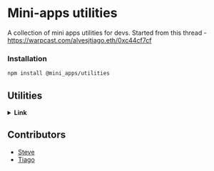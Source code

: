 # Mini-apps utilities

A collection of mini apps utilities for devs. Started from this thread - https://warpcast.com/alvesjtiago.eth/0xc44cf7cf

### Installation

```bash
npm install @mini_apps/utilities
```

## Utilities

<details>
<summary>
<b>Link</b>
</summary>

#### Description

Link wrapper for mini apps. Allows a child element to be either an `<a>` tag if there is no frame SDK context and an on click div if there is! Minimal with only React and the frame SDK as dependencies ✨

#### Props

- `href`: The URL to link to

#### Usage

```tsx
import { Link } from '@mini_apps/utilities'

function App() {
  return (
    <div>
      <Link href="https://www.google.com">Google</Link>
    </div>
  )
}
```

</details>

## Contributors

- [Steve](https://warpcast.com/stevedylandev.eth)
- [Tiago](https://warpcast.com/alvesjtiago.eth)
